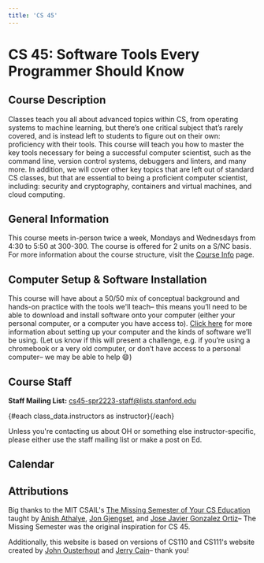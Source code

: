 ```yaml
---
title: 'CS 45'
---
```


<script lang="ts">
  import { base } from '$app/paths';
  import Calendar from '$lib/Calendar.svelte';
  import { class_data, fixupLink } from '$lib/classData';

  import Instructor from '$lib/Instructor.svelte';
</script>

# CS 45: Software Tools Every Programmer Should Know

## Course Description

Classes teach you all about advanced topics within CS, from operating systems to machine learning,
but there’s one critical subject that’s rarely covered, and is instead left to students to figure
out on their own: proficiency with their tools. This course will teach you how to master the key
tools necessary for being a successful computer scientist, such as the command line, version control
systems, debuggers and linters, and many more. In addition, we will cover other key topics that are
left out of standard CS classes, but that are essential to being a proficient computer scientist,
including: security and cryptography, containers and virtual machines, and cloud computing.

## General Information

This course meets in-person twice a week, Mondays and Wednesdays from 4:30 to 5:50 at 300-300. The
course is offered for 2 units on a S/NC basis. For more information about the course structure,
visit the [Course Info]({base}/course_info) page.

## Computer Setup & Software Installation

This course will have about a 50/50 mix of conceptual background and hands-on practice with the
tools we'll teach– this means you’ll need to be able to download and install software onto your
computer (either your personal computer, or a computer you have access to).
[Click here]({base}/software) for more information about setting up your computer and the kinds of
software we’ll be using. (Let us know if this will present a challenge, e.g. if you’re using a
chromebook or a very old computer, or don’t have access to a personal computer– we may be able to
help 😄)

## Course Staff

**Staff Mailing List:**
[cs45-spr2223-staff@lists.stanford.edu](mailto:cs45-spr2223-staff@lists.stanford.edu)

<div style="display: flex; flex-wrap: wrap;">
	{#each class_data.instructors as instructor}
		<Instructor
			src={fixupLink(instructor.image)}
			name={instructor.name}
			role={instructor.role}
			email={instructor.email}
			officeHours={instructor.officeHours}
		/>
	{/each}
</div>

Unless you're contacting us about OH or something else instructor-specific, please either use the
staff mailing list or make a post on Ed.

## Calendar

<Calendar />

## Attributions

Big thanks to the MIT CSAIL's
[The Missing Semester of Your CS Education](https://missing.csail.mit.edu/) taught by
[Anish Athalye](https://www.anishathalye.com/), [Jon Gjengset](https://thesquareplanet.com/), and
[Jose Javier Gonzalez Ortiz](https://josejg.com/)– The Missing Semester was the original inspiration
for CS 45.

Additionally, this website is based on versions of CS110 and CS111's website created by
[John Ousterhout](https://web.stanford.edu/~ouster/cgi-bin/home.php) and
[Jerry Cain](https://profiles.stanford.edu/gerald-cain?tab=teaching)– thank you!
